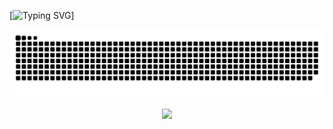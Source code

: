 <p align="left"> </p>

[![Typing SVG](https://readme-typing-svg.demolab.com?font=Fira+Code&pause=1000&color=FFFFFF&width=435&lines=Hi+👋+I'm+Andrés+Pravata.+Welcome!)]

![Snake animation](https://github.com/AndresPravata/AndresPravata/blob/main/github_snake.svg)

<div align="center">  

<a href="https://www.linkedin.com/in/andr%C3%A9s-pravata-225410232/" target="_blank">
<img src="https://img.shields.io/badge/LinkedIn-4B49B9?style=for-the-badge&logo=LinkedIn&logoColor=white" target="_blank"> 

 </a>  
